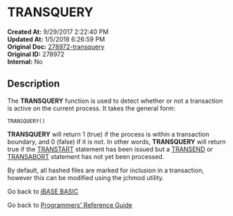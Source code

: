 # TRANSQUERY

**Created At:** 9/29/2017 2:22:40 PM  
**Updated At:** 1/5/2018 6:26:59 PM  
**Original Doc:** [278972-transquery](https://docs.jbase.com/36868-jbase-basic/278972-transquery)  
**Original ID:** 278972  
**Internal:** No  

## Description

The **TRANSQUERY** function is used to detect whether or not a transaction is active on the current process. It takes the general form:

```
TRANSQUERY()
```

**TRANSQUERY** will return 1 (true) if the process is within a transaction boundary, and 0 (false) if it is not. In other words, **TRANSQUERY** will return true if the [TRANSTART](./../transtart) statement has been issued but a [TRANSEND](./../transend) or [TRANSABORT](./../transabort) statement has not yet been processed.

By default, all hashed files are marked for inclusion in a transaction, however this can be modified using the jchmod utility.

Go back to [jBASE BASIC](./../README.md)

Go back to [Programmers' Reference Guide](./../../reference-guides/jbc/README.md)

  
<PageFooter />
